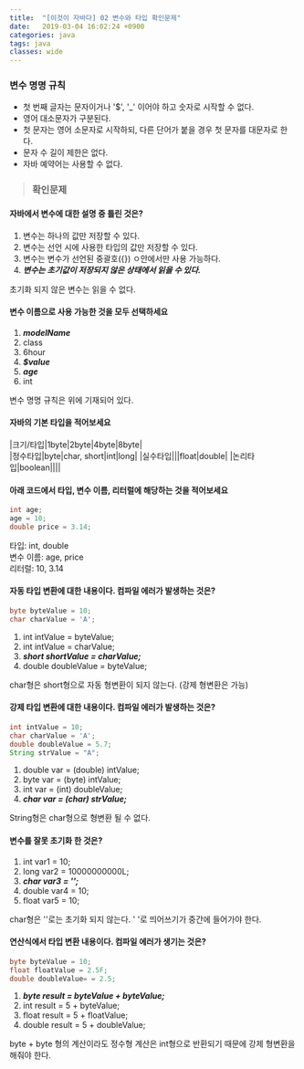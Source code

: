```yaml
---
title:  "[이것이 자바다] 02 변수와 타입 확인문제"
date:   2019-03-04 16:02:24 +0900
categories: java
tags: java
classes: wide
---
```


### 변수 명명 규칙

- 첫 번째 글자는 문자이거나 '$', '_' 이어야 하고 숫자로 시작할 수 없다.
- 영어 대소문자가 구분된다.
- 첫 문자는 영어 소문자로 시작하되, 다른 단어가 붙을 경우 첫 문자를 대문자로 한다. 
- 문자 수 길이 제한은 없다.
- 자바 예약어는 사용할 수 없다.

> ### 확인문제

#### 자바에서 변수에 대한 설명 중 틀린 것은?

1. 변수는 하나의 값만 저장할 수 있다.
2. 변수는 선언 시에 사용한 타입의 값만 저장할 수 있다.
3. 변수는 변수가 선언된 중괄호({}) ㅇ안에서만 사용 가능하다.
4. _**변수는 초기값이 저장되지 않은 상태에서 읽을 수 있다.**_
  
초기화 되지 않은 변수는 읽을 수 없다.   
  
#### 변수 이름으로 사용 가능한 것을 모두 선택하세요

1. _**modelName**_
2. class
3. 6hour
4. _**$value**_
5. _**age**_
6. int

변수 명명 규칙은 위에 기재되어 있다.  
  
#### 자바의 기본 타입을 적어보세요

|크기/타입|1byte|2byte|4byte|8byte|  
|정수타입|byte|char, short|int|long|
|실수타입|||float|double|
|논리타입|boolean||||

#### 아래 코드에서 타입, 변수 이름, 리터럴에 해당하는 것을 적어보세요

```java
int age;
age = 10;
double price = 3.14;
```

타입: int, double  
변수 이름: age, price  
리터럴: 10, 3.14  
  
#### 자동 타입 변환에 대한 내용이다. 컴파일 에러가 발생하는 것은?

```java
byte byteValue = 10;
char charValue = 'A';
```

1. int intValue = byteValue;
2. int intValue = charValue;
3. _**short shortValue = charValue;**_
4. double doubleValue = byteValue;

char형은 short형으로 자동 형변환이 되지 않는다. (강제 형변환은 가능)

#### 강제 타입 변환에 대한 내용이다. 컴파일 에러가 발생하는 것은?

```java
int intValue = 10;
char charValue = 'A';
double doubleValue = 5.7;
String strValue = "A";
```

1. double var = (double) intValue;
2. byte var = (byte) intValue;
3. int var = (int) doubleValue;
4. _**char var = (char) strValue;**_

String형은 char형으로 형변환 될 수 없다.

#### 변수를 잘못 초기화 한 것은?

1. int var1 = 10;
2. long var2 = 10000000000L;
3. _**char var3 = '';**_
4. double var4 = 10;
5. float var5 = 10;

char형은 ''로는 초기화 되지 않는다. ' '로 띄어쓰기가 중간에 들어가야 한다.  

#### 연산식에서 타입 변환 내용이다. 컴파일 에러가 생기는 것은?

```java
byte byteValue = 10;
float floatValue = 2.5F;
double doubleValue= = 2.5;
```

1. _**byte result = byteValue + byteValue;**_
2. int result = 5 + byteValue;
3. float result = 5 + floatValue;
4. double result = 5 + doubleValue;
  
byte + byte 형의 계산이라도 정수형 계산은 int형으로 반환되기 때문에 강제 형변환을 해줘야 한다.  